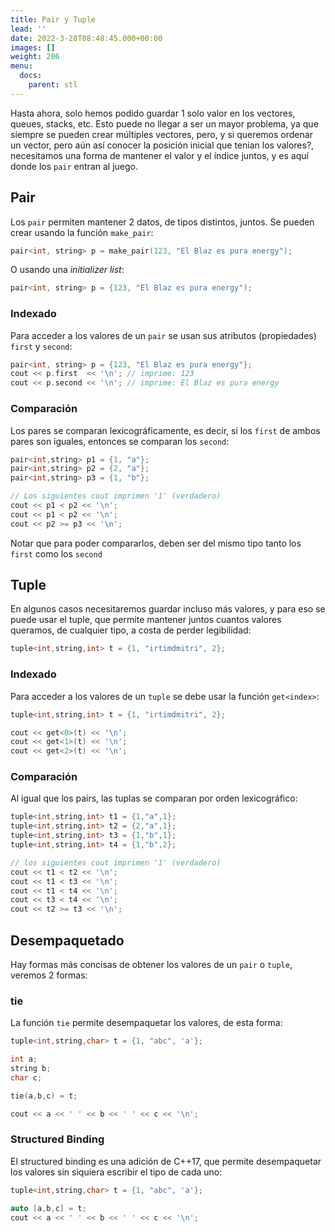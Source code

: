 ```yaml
---
title: Pair y Tuple
lead: ''
date: 2022-3-28T08:48:45.000+00:00
images: []
weight: 206
menu:
  docs:
    parent: stl
---
```


Hasta ahora, solo hemos podido guardar 1 solo valor en los vectores, queues, stacks, etc. Esto puede no llegar a ser un mayor problema, ya que siempre se pueden crear múltiples vectores, pero, y si queremos ordenar un vector, pero aún así conocer la posición inicial que tenian los valores?, necesitamos una forma de mantener el valor y el índice juntos, y es aquí donde los `pair` entran al juego.

## Pair
Los `pair` permiten mantener 2 datos, de tipos distintos, juntos. Se pueden crear usando la función `make_pair`:
```c++
pair<int, string> p = make_pair(123, "El Blaz es pura energy");
```
O usando una *initializer list*:
```c++
pair<int, string> p = {123, "El Blaz es pura energy");
```

### Indexado
Para acceder a los valores de un `pair` se usan sus atributos (propiedades) `first` y `second`:

```c++
pair<int, string> p = {123, "El Blaz es pura energy"};
cout << p.first  << '\n'; // imprime: 123
cout << p.second << '\n'; // imprime: El Blaz es pura energy
```

### Comparación
Los pares se comparan lexicográficamente, es decir, si los `first` de ambos pares son iguales, entonces se comparan los `second`:

```c++
pair<int,string> p1 = {1, "a"};
pair<int,string> p2 = {2, "a"};
pair<int,string> p3 = {1, "b"};

// Los siguientes cout imprimen '1' (verdadero)
cout << p1 < p2 << '\n';
cout << p1 < p2 << '\n';
cout << p2 >= p3 << '\n';
```

Notar que para poder compararlos, deben ser del mismo tipo tanto los `first` como los `second`

## Tuple
En algunos casos necesitaremos guardar incluso más valores, y para eso se puede usar el tuple, que permite mantener juntos cuantos valores queramos, de cualquier tipo, a costa de perder legibilidad:
```c++
tuple<int,string,int> t = {1, "irtimdmitri", 2};
```

### Indexado
Para acceder a los valores de un `tuple` se debe usar la función `get<index>`:
```c++
tuple<int,string,int> t = {1, "irtimdmitri", 2};

cout << get<0>(t) << '\n';
cout << get<1>(t) << '\n';
cout << get<2>(t) << '\n';
```

### Comparación
Al igual que los pairs, las tuplas se comparan por orden lexicográfico:
```c++
tuple<int,string,int> t1 = {1,"a",1};
tuple<int,string,int> t2 = {2,"a",1};
tuple<int,string,int> t3 = {1,"b",1};
tuple<int,string,int> t4 = {1,"b",2};

// los siguientes cout imprimen '1' (verdadero)
cout << t1 < t2 << '\n';
cout << t1 < t3 << '\n';
cout << t1 < t4 << '\n';
cout << t3 < t4 << '\n';
cout << t2 >= t3 << '\n';
```


## Desempaquetado
Hay formas más concisas de obtener los valores de un `pair` o `tuple`, veremos 2 formas:

### tie
La función `tie` permite desempaquetar los valores, de esta forma:
```c++
tuple<int,string,char> t = {1, "abc", 'a'};

int a;
string b;
char c;

tie(a,b,c) = t;

cout << a << ' ' << b << ' ' << c << '\n';
```

### Structured Binding
El structured binding es una adición de C++17, que permite desempaquetar los valores sin siquiera escribir el tipo de cada uno:
```c++
tuple<int,string,char> t = {1, "abc", 'a'};

auto [a,b,c] = t;
cout << a << ' ' << b << ' ' << c << '\n';
```

